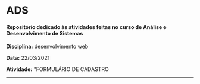 # ADS
#### Repositório dedicado às atividades feitas no curso de Análise e Desenvolvimento de Sistemas


**Disciplina:** desenvolvimento web

**Data:** 22/03/2021

**Atividade:** "FORMULÁRIO DE CADASTRO

---

